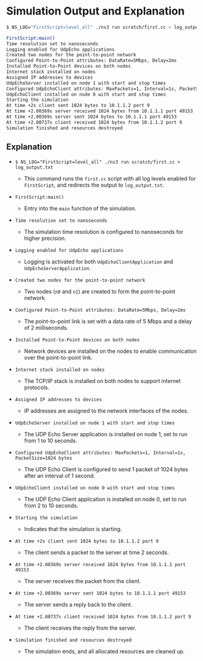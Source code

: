 # Simulation Output and Explanation

```bash
$ NS_LOG="FirstScript=level_all" ./ns3 run scratch/first.cc > log_output.txt 2>&1

FirstScript:main()
Time resolution set to nanoseconds
Logging enabled for UdpEcho applications
Created two nodes for the point-to-point network
Configured Point-to-Point attributes: DataRate=5Mbps, Delay=2ms
Installed Point-to-Point devices on both nodes
Internet stack installed on nodes
Assigned IP addresses to devices
UdpEchoServer installed on node 1 with start and stop times
Configured UdpEchoClient attributes: MaxPackets=1, Interval=1s, PacketSize=1024 bytes
UdpEchoClient installed on node 0 with start and stop times
Starting the simulation
At time +2s client sent 1024 bytes to 10.1.1.2 port 9
At time +2.00369s server received 1024 bytes from 10.1.1.1 port 49153
At time +2.00369s server sent 1024 bytes to 10.1.1.1 port 49153
At time +2.00737s client received 1024 bytes from 10.1.1.2 port 9
Simulation finished and resources destroyed
```

## Explanation
- `$ NS_LOG="FirstScript=level_all" ./ns3 run scratch/first.cc > log_output.txt`
  - This command runs the `first.cc` script with all log levels enabled for `FirstScript`, and redirects the output to `log_output.txt`.

- `FirstScript:main()`
  - Entry into the `main` function of the simulation.

- `Time resolution set to nanoseconds`
  - The simulation time resolution is configured to nanoseconds for higher precision.

- `Logging enabled for UdpEcho applications`
  - Logging is activated for both `UdpEchoClientApplication` and `UdpEchoServerApplication`.

- `Created two nodes for the point-to-point network`
  - Two nodes (`n0` and `n1`) are created to form the point-to-point network.

- `Configured Point-to-Point attributes: DataRate=5Mbps, Delay=2ms`
  - The point-to-point link is set with a data rate of 5 Mbps and a delay of 2 milliseconds.

- `Installed Point-to-Point devices on both nodes`
  - Network devices are installed on the nodes to enable communication over the point-to-point link.

- `Internet stack installed on nodes`
  - The TCP/IP stack is installed on both nodes to support internet protocols.

- `Assigned IP addresses to devices`
  - IP addresses are assigned to the network interfaces of the nodes.

- `UdpEchoServer installed on node 1 with start and stop times`
  - The UDP Echo Server application is installed on node 1, set to run from 1 to 10 seconds.

- `Configured UdpEchoClient attributes: MaxPackets=1, Interval=1s, PacketSize=1024 bytes`
  - The UDP Echo Client is configured to send 1 packet of 1024 bytes after an interval of 1 second.

- `UdpEchoClient installed on node 0 with start and stop times`
  - The UDP Echo Client application is installed on node 0, set to run from 2 to 10 seconds.

- `Starting the simulation`
  - Indicates that the simulation is starting.

- `At time +2s client sent 1024 bytes to 10.1.1.2 port 9`
  - The client sends a packet to the server at time 2 seconds.

- `At time +2.00369s server received 1024 bytes from 10.1.1.1 port 49153`
  - The server receives the packet from the client.

- `At time +2.00369s server sent 1024 bytes to 10.1.1.1 port 49153`
  - The server sends a reply back to the client.

- `At time +2.00737s client received 1024 bytes from 10.1.1.2 port 9`
  - The client receives the reply from the server.

- `Simulation finished and resources destroyed`
  - The simulation ends, and all allocated resources are cleaned up.
